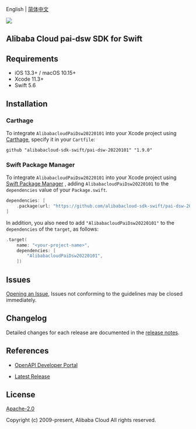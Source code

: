 English | [简体中文](README-CN.md)

![](https://aliyunsdk-pages.alicdn.com/icons/AlibabaCloud.svg)

## Alibaba Cloud pai-dsw SDK for Swift

## Requirements

- iOS 13.3+ / macOS 10.15+
- Xcode 11.3+
- Swift 5.6

## Installation

### Carthage

To integrate `AlibabacloudPaiDsw20220101` into your Xcode project using [Carthage](https://github.com/Carthage/Carthage), specify it in your `Cartfile`:

```ogdl
github "alibabacloud-sdk-swift/pai-dsw-20220101" "1.9.0"
```

### Swift Package Manager

To integrate `AlibabacloudPaiDsw20220101` into your Xcode project using [Swift Package Manager](https://swift.org/package-manager/) , adding `AlibabacloudPaiDsw20220101` to the `dependencies` value of your `Package.swift`.

```swift
dependencies: [
    .package(url: "https://github.com/alibabacloud-sdk-swift/pai-dsw-20220101.git", from: "1.9.0")
]
```

In addition, you also need to add `"AlibabacloudPaiDsw20220101"` to the `dependencies` of the `target`, as follows:

```swift
.target(
    name: "<your-project-name>",
    dependencies: [
        "AlibabacloudPaiDsw20220101",
    ])
```

## Issues

[Opening an Issue](https://github.com/alibabacloud-sdk-swift/pai-dsw-20220101/issues/new), Issues not conforming to the guidelines may be closed immediately.

## Changelog

Detailed changes for each release are documented in the [release notes](./ChangeLog.txt).

## References

* [OpenAPI Developer Portal](https://next.api.alibabacloud.com/home)
- [Latest Release](https://github.com/alibabacloud-sdk-swift/pai-dsw-20220101)

## License

[Apache-2.0](http://www.apache.org/licenses/LICENSE-2.0)

Copyright (c) 2009-present, Alibaba Cloud All rights reserved.
